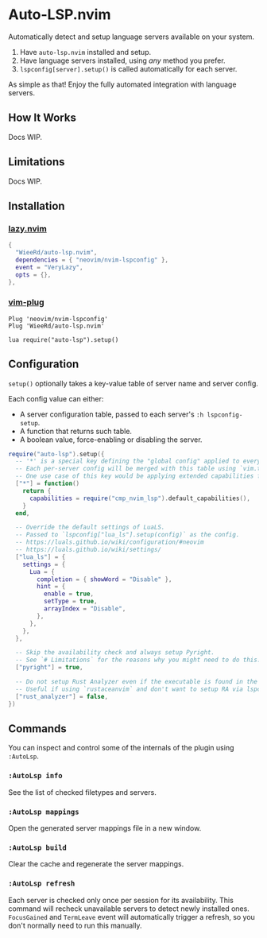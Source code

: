 # Auto-LSP.nvim

Automatically detect and setup language servers available on your system.

1. Have `auto-lsp.nvim` installed and setup.
2. Have language servers installed, using *any* method you prefer.
3. `lspconfig[server].setup()` is called automatically for each server.

As simple as that! Enjoy the fully automated integration with language servers.

## How It Works

Docs WIP.

## Limitations

Docs WIP.

## Installation

### [lazy.nvim]

```lua
{
  "WieeRd/auto-lsp.nvim",
  dependencies = { "neovim/nvim-lspconfig" },
  event = "VeryLazy",
  opts = {},
},
```

[lazy.nvim]: https://github.com/folke/lazy.nvim

### [vim-plug]

```vim
Plug 'neovim/nvim-lspconfig'
Plug 'WieeRd/auto-lsp.nvim'
```

```vim
lua require("auto-lsp").setup()
```

[vim-plug]: https://github.com/junegunn/vim-plug

## Configuration

`setup()` optionally takes a key-value table of server name and server config.

Each config value can either:

- A server configuration table, passed to each server's `:h lspconfig-setup`.
- A function that returns such table.
- A boolean value, force-enabling or disabling the server.

```lua
require("auto-lsp").setup({
  -- '*' is a special key defining the "global config" applied to every server.
  -- Each per-server config will be merged with this table using `vim.tbl_deep_extend()`.
  -- One use case of this key would be applying extended capabilities from nvim-cmp.
  ["*"] = function()
    return {
      capabilities = require("cmp_nvim_lsp").default_capabilities(),
    }
  end,

  -- Override the default settings of LuaLS.
  -- Passed to `lspconfig["lua_ls"].setup(config)` as the config.
  -- https://luals.github.io/wiki/configuration/#neovim
  -- https://luals.github.io/wiki/settings/
  ["lua_ls"] = {
    settings = {
      Lua = {
        completion = { showWord = "Disable" },
        hint = {
          enable = true,
          setType = true,
          arrayIndex = "Disable",
        },
      },
    },
  },

  -- Skip the availability check and always setup Pyright.
  -- See `# Limitations` for the reasons why you might need to do this.
  ["pyright"] = true,

  -- Do not setup Rust Analyzer even if the executable is found in the $PATH.
  -- Useful if using `rustaceanvim` and don't want to setup RA via lspconfig.
  ["rust_analyzer"] = false,
})
```

## Commands

You can inspect and control some of the internals of the plugin using `:AutoLsp`.

### `:AutoLsp info`

See the list of checked filetypes and servers.

### `:AutoLsp mappings`

Open the generated server mappings file in a new window.

### `:AutoLsp build`

Clear the cache and regenerate the server mappings.

### `:AutoLsp refresh`

Each server is checked only once per session for its availability.
This command will recheck unavailable servers to detect newly installed ones.
`FocusGained` and `TermLeave` event will automatically trigger a refresh,
so you don't normally need to run this manually.
